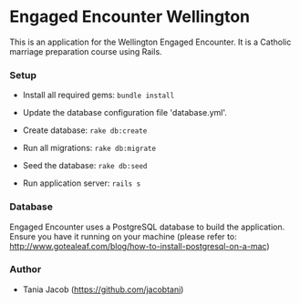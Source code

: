 # Engaged Encounter Wellington
This is an application for the Wellington Engaged Encounter. It is a Catholic marriage preparation course using Rails.

### Setup

* Install all required gems: ```bundle install```

* Update the database configuration file 'database.yml'.

* Create database: ```rake db:create```

* Run all migrations: ```rake db:migrate```

* Seed the database: ```rake db:seed```

* Run application server: ```rails s```

### Database

Engaged Encounter uses a PostgreSQL database to build the application. Ensure you have it running on your machine (please refer to: http://www.gotealeaf.com/blog/how-to-install-postgresql-on-a-mac)

### Author

* Tania Jacob (https://github.com/jacobtani)
